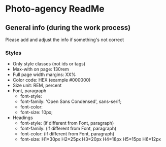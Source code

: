 # Photo-agency ReadMe

## General info (during the work process)
Please add and adjust the info if something's not correct

### Styles
- Only style classes (not ids or tags)
- Max-with on page: 130rem
- Full page width margins: XX%
- Color code: HEX (example #000000)
- Size unit: REM, percent
- Font, paragraph
  - font-style:
  - font-family: 'Open Sans Condensed', sans-serif;
  - font-color: 
  - font-size: 10px;
- Headings
  - font-style: (if different from Font, paragraph)
  - font-family: (if different from Font, paragraph)
  - font-color: (if different from Font, paragraph)
  - font-size: H1=30px H2=25px H3=20px H4=18px H5=15px H6=12px

